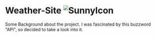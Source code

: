 # Weather-Site ![SunnyIcon](https://openweathermap.org/img/wn/01d@2x.png)
 Some Background about the project. I was fascinated by this buzzword "API", so decided to take a look into it.
